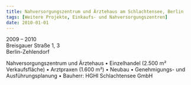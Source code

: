 ```yaml
---
title: Nahversorgungszentrum und Ärztehaus am Schlachtensee, Berlin
tags: [Weitere Projekte, Einkaufs- und Nahversorgungszentren]
date: 2010-01-01
---
```

2009 – 2010<br/>
Breisgauer Straße 1, 3<br/>
Berlin-Zehlendorf

Nahversorgungszentrum und Ärztehaus
• Einzelhandel (2.500 m² Verkaufsfläche)
• Arztpraxen (1.600 m²)
• Neubau
• Genehmigungs- und Ausführungsplanung
• Bauherr: HGHI Schlachtensee GmbH
